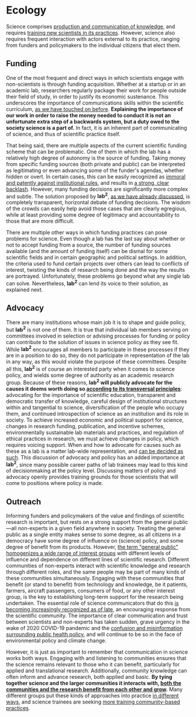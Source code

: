 # Ecology

Science comprises [production and communication of knowledge](metabolism.md), and requires [training new scientists in its practices](growth.md). However, science also requires frequent interaction with actors external to its practice, ranging from funders and policymakers to the individual citizens that elect them.

## Funding

One of the most frequent and direct ways in which scientists engage with non-scientists is through funding acquisition. Whether at a startup or in an academic lab, researchers regularly package their work for people outside their field of study, in order to justify its economic sustenance. This underscores the importance of communications skills within the scientific curriculum, [as we have touched on before](growth.md). **Explaining the importance of our work in order to raise the money needed to conduct it is not an unfortunate extra step of a backwards system, but a duty owed to the society science is a part of.** In fact, it is an inherent part of communicating of science, and thus of scientific practice itself.

That being said, there are multiple aspects of the current scientific funding scheme that can be problematic. One of them in which the lab has a relatively high degree of autonomy is the source of funding. Taking money from specific funding sources (both private and public) can be interpreted as legitimating or even advancing some of the funder's agendas, whether hidden or overt. In certain cases, this can be easily recognized as [immoral and patently against institutional rules](http://factfindingjan2020.mit.edu/files/MIT-report.pdf), and results in [a strong, clear backlash](https://www.theguardian.com/commentisfree/2019/sep/07/jeffrey-epstein-mit-funding-tech-intellectuals). However, many funding decisions are significantly more complex and subtle. The solution proposed by **lab<sup>2</sup>**, [as we have already discussed](composition.md), is completely transparent, horizontal debate of funding decisions. The wisdom of the crowds can easily help avoid those cases that are clearly egregious, while at least providing some degree of legitimacy and accountability to those that are more difficult.

There are multiple other ways in which funding practices can pose problems for science. Even though a lab has the last say about whether or not to accept funding from a source, the number of funding sources available (and the amount of funding itself) can be dismal for some scientific fields and in certain geographic and political settings. In addition, the criteria used to fund certain projects over others can lead to conflicts of interest, twisting the kinds of research being done and the way the results are portrayed. Unfortunately, these problems go beyond what any single lab can solve. Nevertheless, **lab<sup>2</sup>** can lend its voice to their solution, as explained next.

## Advocacy

There are many institutions whose main job it is to shape and guide policy, but **lab<sup>2</sup>** is not one of them. It is true that individual lab members serving on committees involved in selection or advising processes for funding or policy can contribute to the solution of issues in science policy as they see fit. While **lab<sup>2</sup>** encourages all members to participate in these processes if they are in a position to do so, they do not participate in representation of the lab in any way, as this would violate the purpose of these committees. Despite all this, **lab<sup>2</sup>** is of course an interested party when it comes to science policy, and wields some degree of authority as an academic research group. Because of these reasons, **lab<sup>2</sup> will publicly advocate for the causes it deems worth doing so [according to its transversal principles](philosophy.md)**: advocating for the importance of scientific education, transparent and democratic transfer of knowledge, careful design of institutional structures within and tangential to science, diversification of the people who occupy them, and continued introspection of science as an institution and its role in society. To achieve increased economic and political support for science, changes in research funding, publication, and incentive schemes, environmentally sustainable lab materials and practices, and regulation of ethical practices in research, we must achieve changes in policy, which requires voicing support. When and how to advocate for causes such as these as a lab is a matter lab-wide representation, and [can be decided as such](composition.md). This discussion of advocacy and policy has an added importance at **lab<sup>2</sup>**, since many possible career paths of lab trainees may lead to this kind of decisionmaking at the policy level. Discussing matters of policy and advocacy openly provides training grounds for those scientists that will come to positions where policy is made.

## Outreach

Informing funders and policymakers of the value and findings of scientific research is important, but rests on a strong support from the general public—all non-experts in a given field anywhere in society. Treating the general public as a single entity makes sense to some degree, as all citizens in a democracy have some degree of influence on (science) policy, and some degree of benefit from its products. However, [the term "general public" homogenizes a wide range of interest groups](info.md#ecology) with different levels of influence and dependence on different lines of scientific research. Different communities of non-experts interact with scientific knowledge and research through different roles, and the same people may be part of many kinds of these communities simultaneously. Engaging with these communities that benefit (or stand to benefit) from technology and knowledge, be it patients, farmers, aircraft passengers, consumers of food, or any other interest group, is the key to establishing long-term support for the research being undertaken. The essential role of science communicators that do this [is becoming increasingly recognized as of late](https://www.scicommsummit.com/), an encouraging response from the scientific community. The importance of clear communication and trust between scientists and non-experts has taken sudden, grave urgency in the wake of 2020 COVID-19 pandemic and the [confusion and misinformation surrounding public health policy](https://doi.org/10.1073/10.1038/d41586-020-01266-z), and will continue to be so in the face of environmental policy and climate change.

However, it is just as important to remember that communication in science works both ways. Engaging with and listening to communities ensures that the science remains relevant to those who it can benefit, particularly for applied and translational research. Additionally, community knowledge can often inform and advance research, both applied and basic. **By tying together science and the larger communities it interacts with, [both the communities and the research benefit from each other and grow](https://en.wikipedia.org/wiki/Community-based_participatory_research).** Many different groups put these kinds of approaches into practice [in different ways](https://publiclab.org), and science trainees are seeking [more training community-based practices](https://doi.org/10.7554/eLife.48774).
